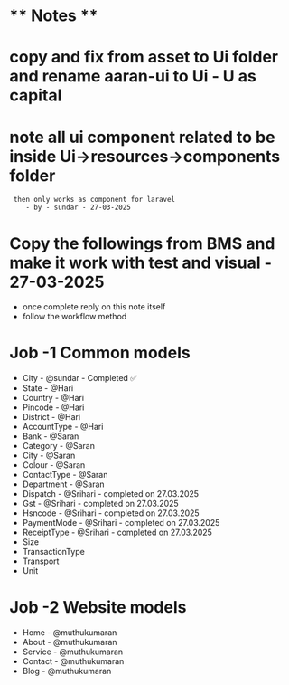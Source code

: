 # ** Notes **

# copy and fix from asset to Ui folder and rename aaran-ui to Ui - U as capital
# note all ui component related to be inside Ui->resources->components folder
     then only works as component for laravel
        - by - sundar - 27-03-2025

# Copy the followings from BMS and make it work with test and visual - 27-03-2025
- once complete reply on this note itself
- follow the workflow method

# Job -1 Common models
- City - @sundar - Completed ✅
- State - @Hari
- Country - @Hari
- Pincode - @Hari
- District - @Hari
- AccountType - @Hari
- Bank - @Saran
- Category - @Saran
- City - @Saran
- Colour - @Saran
- ContactType - @Saran
- Department - @Saran
- Dispatch - @Srihari - completed on 27.03.2025
- Gst - @Srihari - completed on 27.03.2025
- Hsncode - @Srihari - completed on 27.03.2025
- PaymentMode - @Srihari - completed on 27.03.2025
- ReceiptType - @Srihari - completed on 27.03.2025
- Size
- TransactionType
- Transport
- Unit


# Job -2 Website models
- Home - @muthukumaran
- About - @muthukumaran
- Service - @muthukumaran
- Contact - @muthukumaran
- Blog - @muthukumaran
